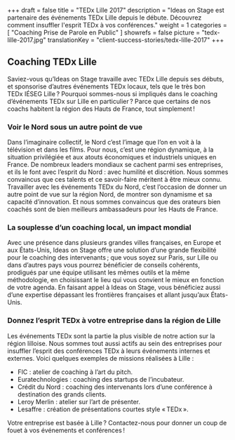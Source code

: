 +++
draft			= false
title			= "TEDx Lille 2017"
description		= "Ideas on Stage est partenaire des événements TEDx Lille depuis le débute. Découvrez comment insuffler l'esprit TEDx à vos conférences."
weight			= 1
categories		= [ "Coaching Prise de Parole en Public" ]
showrefs		= false
picture			= "tedx-lille-2017.jpg"
translationKey	= "client-success-stories/tedx-lille-2017"
+++
## Coaching TEDx Lille
Saviez-vous qu’Ideas on Stage travaille avec TEDx Lille depuis ses débuts, et sponsorise d’autres événements TEDx locaux, tels que le très bon TEDx IÉSEG Lille ? Pourquoi sommes-nous si impliqués dans le coaching d’événements TEDx sur Lille en particulier ? Parce que certains de nos coachs habitent la région des Hauts de France, tout simplement !

### Voir le Nord sous un autre point de vue
Dans l’imaginaire collectif, le Nord c’est l’image que l’on en voit à la télévision et dans les films. Pour nous, c’est une région dynamique, à la situation privilégiée et aux atouts économiques et industriels uniques en France. De nombreux leaders mondiaux se cachent parmi ses entreprises, et ils le font avec l’esprit du Nord : avec humilité et discrétion. Nous sommes convaincus que ces talents et ce savoir-faire méritent à être mieux connu. Travailler avec les événements TEDx du Nord, c’est l’occasion de donner un autre point de vue sur la région Nord, de montrer son dynamisme et sa capacité d’innovation. Et nous sommes convaincus que des orateurs bien coachés sont de bien meilleurs ambassadeurs pour les Hauts de France.

### La souplesse d’un coaching local, un impact mondial
Avec une présence dans plusieurs grandes villes françaises, en Europe et aux États-Unis, Ideas on Stage offre une solution d’une grande flexibilité pour le coaching des intervenants ; que vous soyez sur Paris, sur Lille ou dans d’autres pays vous pourrez bénéficier de conseils cohérents, prodigués par une équipe utilisant les mêmes outils et la même méthodologie, en choisissant le lieu qui vous convient le mieux en fonction de votre agenda. En faisant appel à Ideas on Stage, vous bénéficiez aussi d’une expertise dépassant les frontières françaises et allant jusqu’aux États-Unis.

### Donnez l’esprit TEDx à votre entreprise dans la région de Lille
Les événements TEDx sont la partie la plus visible de notre action sur la région lilloise. Nous sommes tout aussi actifs au sein des entreprises pour insuffler l’esprit des conférences TEDx à leurs événements internes et externes. Voici quelques exemples de missions réalisées à Lille :

* FIC : atelier de coaching à l’art du pitch.
* Euratechnologies : coaching des startups de l’incubateur. 
* Crédit du Nord : coaching des intervenants lors d’une conférence à destination des grands clients.
* Leroy Merlin : atelier sur l’art de présenter.
* Lesaffre : création de présentations courtes style « TEDx ».

Votre entreprise est basée à Lille ? Contactez-nous pour donner un coup de fouet à vos événements et conférences !
